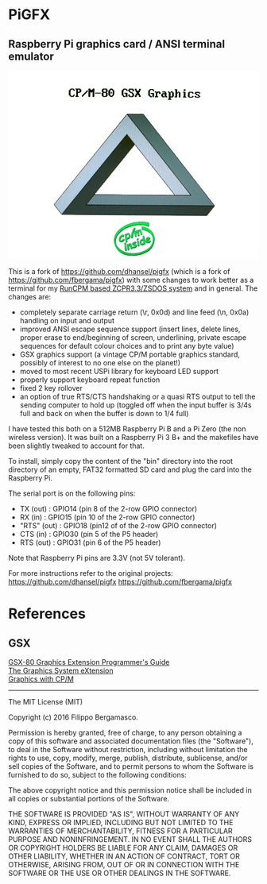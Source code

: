 # PiGFX 
## Raspberry Pi graphics card / ANSI terminal emulator

![Penrose triangle](doc/Penrose.jpg)

This is a fork of https://github.com/dhansel/pigfx (which is a fork of 
https://github.com/fbergama/pigfx) with some changes to work better as a
terminal for my [RunCPM based ZCPR3.3/ZSDOS system](https://github.com/mecparts/TeensyBoardZ80)
and in general. The changes are:
- completely separate carriage return (\r, 0x0d) and line feed (\n,
0x0a) handling on input and output
- improved ANSI escape sequence support (insert lines, delete lines,
  proper erase to end/beginning of screen, underlining, private escape
  sequences for default colour choices and to print any byte value)
- GSX graphics support (a vintage CP/M portable graphics standard,
  possibly of interest to no one else on the planet!)
- moved to most recent USPi library for keyboard LED support
- properly support keyboard repeat function
- fixed 2 key rollover
- an option of true RTS/CTS handshaking or a quasi RTS output to tell
  the sending computer to hold up (toggled off when the input buffer 
  is 3/4s full and back on when the buffer is down to 1/4 full)

I have tested this both on a 512MB Raspberry Pi B and a Pi Zero (the non
wireless version). It was built on a Raspberry Pi 3 B+ and the makefiles
have been slightly tweaked to account for that.

To install, simply copy the content of the "bin" directory into the
root directory of an empty, FAT32 formatted SD card and plug the card
into the Raspberry Pi.

The serial port is on the following pins:
- TX (out)    : GPIO14 (pin 8 of the 2-row GPIO connector)
- RX (in)     : GPIO15 (pin 10 of the 2-row GPIO connector)
- "RTS" (out) : GPIO18 (pin12 of of the 2-row GPIO connector)
- CTS (in)    : GPIO30 (pin 5 of the P5 header)
- RTS (out)   : GPIO31 (pin 6 of the P5 header)

Note that Raspberry Pi pins are 3.3V (not 5V tolerant).

For more instructions refer to the original projects: 
https://github.com/dhansel/pigfx
https://github.com/fbergama/pigfx


# References

## GSX

[GSX-80 Graphics Extension Programmer's Guide](http://bitsavers.trailing-edge.com/pdf/digitalResearch/gsx/GSX-80_Graphics_Extension_Programmers_Guide_Nov82.pdf)<br>
[The Graphics System eXtension](http://seasip.info/Cpm/gsx.html)<br>
[Graphics with CP/M](http://www.z80.eu/gsx.html)


-----


The MIT License (MIT)

Copyright (c) 2016 Filippo Bergamasco.

Permission is hereby granted, free of charge, to any person obtaining a copy
of this software and associated documentation files (the "Software"), to deal
in the Software without restriction, including without limitation the rights
to use, copy, modify, merge, publish, distribute, sublicense, and/or sell
copies of the Software, and to permit persons to whom the Software is
furnished to do so, subject to the following conditions:

The above copyright notice and this permission notice shall be included in
all copies or substantial portions of the Software.

THE SOFTWARE IS PROVIDED "AS IS", WITHOUT WARRANTY OF ANY KIND, EXPRESS OR
IMPLIED, INCLUDING BUT NOT LIMITED TO THE WARRANTIES OF MERCHANTABILITY,
FITNESS FOR A PARTICULAR PURPOSE AND NONINFRINGEMENT. IN NO EVENT SHALL THE
AUTHORS OR COPYRIGHT HOLDERS BE LIABLE FOR ANY CLAIM, DAMAGES OR OTHER
LIABILITY, WHETHER IN AN ACTION OF CONTRACT, TORT OR OTHERWISE, ARISING FROM,
OUT OF OR IN CONNECTION WITH THE SOFTWARE OR THE USE OR OTHER DEALINGS IN
THE SOFTWARE.
